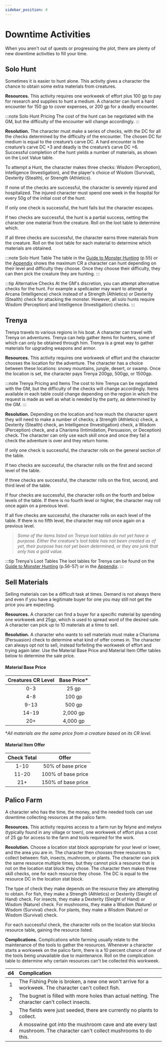 ```yaml
---
sidebar_position: 4
---
```


# Downtime Activities

When you aren't out of quests or progressing the plot, there are plenty of new downtime activities to fill your time.

## Solo Hunt

Sometimes it is easier to hunt alone. This activity gives a character the chance to obtain some extra materials from creatures.

**Resources.** This activity requires one workweek of effort plus 100 gp to pay for research and supplies to hunt a medium. A character can hunt a hard encounter for 150 gp to cover expenses, or 200 gp for a deadly encounter.

:::note Solo Hunt Pricing
The cost of the hunt can be negotiated with the GM, but the difficulty of the encounter will change accordingly.
:::

**Resolution.** The character must make a series of checks, with the DC for all the checks determined by the difficulty of the encounter. The chosen DC for medium is equal to the creature’s carve DC. A hard encounter is the creature’s carve DC +3 and deadly is the creature’s carve DC +6. Successful completion of the hunt yields a number of materials, as shown on the Loot Value table.

To attempt a Hunt, the character makes three checks: Wisdom (Perception), Intelligence (Investigation), and the player's choice of Wisdom (Survival), Dexterity (Stealth), or Strength (Athletics).

If none of the checks are successful, the character is severely injured and hospitalized. The injured character must spend one week in the hospital for every 50g of the initial cost of the hunt.

If only one check is successful, the hunt fails but the character escapes.

If two checks are successful, the hunt is a partial success, netting the character one material from the creature. Roll on the loot table to determine which.

If all three checks are successful, the character earns three materials from the creature. Roll on the loot table for each material to determine which materials are obtained.

:::note Solo Hunt Table
The table in the [Guide to Monster Hunting](https://www.gmbinder.com/share/-LCk9FgQaqaXBVmLeCeT) (p.55) or the [Appendix](resources/appendix/solo-hunt-table.md) shows the maximum CR a character can hunt depending on their level and difficulty they choose. Once they choose their difficulty, they can then pick the creature they are hunting.
:::

:::tip Alternative Checks
At the GM's discretion, you can attempt alternative checks for the hunt. For example a spellcaster may want to attempt a Arcana (Intelligence) check instead of a Strength (Athletics) or Dexterity (Stealth) check for attacking the monster. However, all solo hunts require Wisdom (Perception) and Intelligence (Investigation) checks.
:::

## Trenya

Trenya travels to various regions in his boat. A character can travel with Trenya on adventures. Trenya can help gather items for hunters, some of which can only be obtained through him. Trenya is a great way to gather materials for upgrading weapons and armor.

**Resources.** This activity requires one workweek of effort and the character chooses the location for the adventure. The character has a choice between these locations: snowy mountains, jungle, desert, or swamp. Once the location is set, the character pays Trenya 200gp, 500gp, or 1500gp.

:::note Trenya Pricing and Items
The cost to hire Trenya can be negotiated with the GM, but the difficulty of the checks will change accordingly. Items available in each table could change depending on the region in which the request is made as well as what is needed by the party, as determined by the GM.
:::

**Resolution.** Depending on the location and how much the character spent they will need to make a number of checks; a Strength (Athletics) check, a Dexterity (Stealth) check, an Intelligence (Investigation) check, a Wisdom (Perception) check, and a Charisma (Intimidation, Persuasion, or Deception) check. The character can only use each skill once and once they fail a check the adventure is over and they return home.

If only one check is successful, the character rolls on the general section of the table.

If two checks are successful, the character rolls on the first and second level of the table.

If three checks are successful, the character rolls on the first, second, and third level of the table.

If four checks are successful, the character rolls on the fourth and below levels of the table. If there is no fourth level or higher, the character may roll once again on a previous level.

If all five checks are successful, the character rolls on each level of the table. If there is no fifth level, the character may roll once again on a previous level.

> *Some of the items listed on Trenya loot tables do not yet have a purpose. Either the creature's loot table has not been created as of yet, their purpose has not yet been determined, or they are junk that only has a gold value.*

:::tip Trenya's Loot Tables
The loot tables for Trenya can be found on the [Guide to Monster Hunting](https://www.gmbinder.com/share/-LCk9FgQaqaXBVmLeCeT) (p.56-57) or in the [Appendix](resources/appendix/trenya-loot-table.md).
:::

## Sell Materials

Selling materials can be a difficult task at times. Demand is not always there and even if you have a legitimate buyer for one you may still not get the price you are expecting.

**Resources.** A character can find a buyer for a specific material by spending one workweek and 25gp, which is used to spread word of the desired sale. A character can pick up to 10 materials at a time to sell.

**Resolution.** A character who wants to sell materials must make a Charisma (Persuasion) check to determine what kind of offer comes in. The character can always opt not to sell, instead forfeiting the workweek of effort and trying again later. Use the Material Base Price and Material Item Offer tables below to determine the sale price.

#### Material Base Price
| Creatures CR Level | Base Price* |
| :----------------: | :---------: |
| 0-3                | 25 gp       |
| 4-8                | 100 gp      |
| 9-13               | 500 gp      |
| 14-19              | 2,000 gp    |
| 20+                | 4,000 gp    |

\**All materials are the same price from a creature based on its CR level.*

#### Material Item Offer
| Check Total | Offer              |
| :---------: | :---:              |
| 1-10        | 50% of base price  |
| 11-20       | 100% of base price |
| 21+         | 150% of base price |

## Palico Farm

A character who has the time, the money, and the needed tools can use downtime collecting resources at the palico farm.

**Resources.** This activity requires access to a farm run by felyne and melynx (typically found in any village or town), one workweek of effort plus a cost of 25 gp for access to the farm and tools required for the work.

**Resolution.** Choose a location stat block appropriate for your level or lower, and the area you are in. The character then chooses three resources to collect between: fish, insects, mushroom, or plants. The character can pick the same resource multiple times, but they cannot pick a resource that is not on the location stat block they chose. The character then makes three skill checks, one for each resource they chose. The DC is equal to the resource DC in the location stat block.

The type of check they make depends on the resource they are attempting to obtain. For fish, they make a Strength (Athletics) or Dexterity (Sleight of Hand) check. For insects, they make a Dexterity (Sleight of Hand) or Wisdom (Nature) check. For mushrooms, they make a Wisdom (Nature) or Wisdom (Survival) check. For plants, they make a Wisdom (Nature) or Wisdom (Survival) check.

For each successful check, the character rolls on the location stat blocks resource table, gaining the resource listed.

**Complications.** Complications while farming usually relate to the maintenance of the tools to gather the resources. Whenever a character starts a workweek on the palico farm, there is a 10 percent chance of one of the tools being unavailable due to maintenance. Roll on the complication table to determine why certain resources can't be collected this workweek.

| d4  | Complication |
| :-: | :----------- |
| 1   | The Fishing Pole is broken, a new one won't arrive for a workweek. The character can't collect fish. |
| 2   | The bugnet is filled with more holes than actual netting. The character can't collect insects. |
| 3   | The fields were just seeded, there are currently no plants to collect. |
| 4   | A mosswine got into the mushroom cave and ate every last mushroom. The character can't collect mushrooms to do this. |